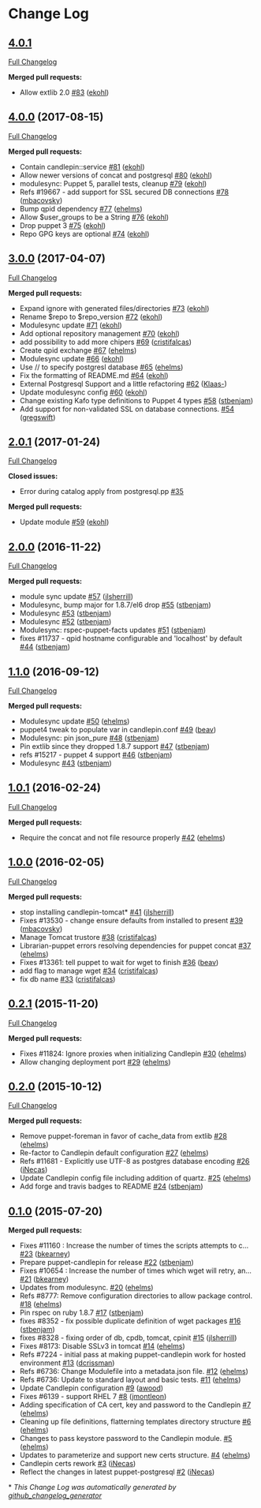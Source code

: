 # Change Log

## [4.0.1](https://github.com/theforeman/puppet-candlepin/tree/4.0.1)

[Full Changelog](https://github.com/theforeman/puppet-candlepin/compare/4.0.0...4.0.1)

**Merged pull requests:**

- Allow extlib 2.0 [\#83](https://github.com/theforeman/puppet-candlepin/pull/83) ([ekohl](https://github.com/ekohl))

## [4.0.0](https://github.com/theforeman/puppet-candlepin/tree/4.0.0) (2017-08-15)
[Full Changelog](https://github.com/theforeman/puppet-candlepin/compare/3.0.0...4.0.0)

**Merged pull requests:**

- Contain candlepin::service [\#81](https://github.com/theforeman/puppet-candlepin/pull/81) ([ekohl](https://github.com/ekohl))
- Allow newer versions of concat and postgresql [\#80](https://github.com/theforeman/puppet-candlepin/pull/80) ([ekohl](https://github.com/ekohl))
- modulesync: Puppet 5, parallel tests, cleanup [\#79](https://github.com/theforeman/puppet-candlepin/pull/79) ([ekohl](https://github.com/ekohl))
- Refs \#19667 - add support for SSL secured DB connections [\#78](https://github.com/theforeman/puppet-candlepin/pull/78) ([mbacovsky](https://github.com/mbacovsky))
- Bump qpid dependency [\#77](https://github.com/theforeman/puppet-candlepin/pull/77) ([ehelms](https://github.com/ehelms))
- Allow $user\_groups to be a String [\#76](https://github.com/theforeman/puppet-candlepin/pull/76) ([ekohl](https://github.com/ekohl))
- Drop puppet 3 [\#75](https://github.com/theforeman/puppet-candlepin/pull/75) ([ekohl](https://github.com/ekohl))
- Repo GPG keys are optional [\#74](https://github.com/theforeman/puppet-candlepin/pull/74) ([ekohl](https://github.com/ekohl))

## [3.0.0](https://github.com/theforeman/puppet-candlepin/tree/3.0.0) (2017-04-07)
[Full Changelog](https://github.com/theforeman/puppet-candlepin/compare/2.0.1...3.0.0)

**Merged pull requests:**

- Expand ignore with generated files/directories [\#73](https://github.com/theforeman/puppet-candlepin/pull/73) ([ekohl](https://github.com/ekohl))
- Rename $repo to $repo\_version [\#72](https://github.com/theforeman/puppet-candlepin/pull/72) ([ekohl](https://github.com/ekohl))
- Modulesync update [\#71](https://github.com/theforeman/puppet-candlepin/pull/71) ([ekohl](https://github.com/ekohl))
- Add optional repository management [\#70](https://github.com/theforeman/puppet-candlepin/pull/70) ([ekohl](https://github.com/ekohl))
- add possibility to add more chipers [\#69](https://github.com/theforeman/puppet-candlepin/pull/69) ([cristifalcas](https://github.com/cristifalcas))
- Create qpid exchange [\#67](https://github.com/theforeman/puppet-candlepin/pull/67) ([ehelms](https://github.com/ehelms))
- Modulesync update [\#66](https://github.com/theforeman/puppet-candlepin/pull/66) ([ekohl](https://github.com/ekohl))
- Use // to specify postgresl database [\#65](https://github.com/theforeman/puppet-candlepin/pull/65) ([ehelms](https://github.com/ehelms))
- Fix the formatting of README.md [\#64](https://github.com/theforeman/puppet-candlepin/pull/64) ([ekohl](https://github.com/ekohl))
- External Postgresql Support and a little refactoring [\#62](https://github.com/theforeman/puppet-candlepin/pull/62) ([Klaas-](https://github.com/Klaas-))
- Update modulesync config [\#60](https://github.com/theforeman/puppet-candlepin/pull/60) ([ekohl](https://github.com/ekohl))
- Change existing Kafo type definitions to Puppet 4 types [\#58](https://github.com/theforeman/puppet-candlepin/pull/58) ([stbenjam](https://github.com/stbenjam))
- Add support for non-validated SSL on database connections. [\#54](https://github.com/theforeman/puppet-candlepin/pull/54) ([gregswift](https://github.com/gregswift))

## [2.0.1](https://github.com/theforeman/puppet-candlepin/tree/2.0.1) (2017-01-24)
[Full Changelog](https://github.com/theforeman/puppet-candlepin/compare/2.0.0...2.0.1)

**Closed issues:**

- Error during catalog apply from postgresql.pp [\#35](https://github.com/theforeman/puppet-candlepin/issues/35)

**Merged pull requests:**

- Update module [\#59](https://github.com/theforeman/puppet-candlepin/pull/59) ([ekohl](https://github.com/ekohl))

## [2.0.0](https://github.com/theforeman/puppet-candlepin/tree/2.0.0) (2016-11-22)
[Full Changelog](https://github.com/theforeman/puppet-candlepin/compare/1.1.0...2.0.0)

**Merged pull requests:**

- module sync update [\#57](https://github.com/theforeman/puppet-candlepin/pull/57) ([jlsherrill](https://github.com/jlsherrill))
- Modulesync, bump major for 1.8.7/el6 drop [\#55](https://github.com/theforeman/puppet-candlepin/pull/55) ([stbenjam](https://github.com/stbenjam))
- Modulesync [\#53](https://github.com/theforeman/puppet-candlepin/pull/53) ([stbenjam](https://github.com/stbenjam))
- Modulesync [\#52](https://github.com/theforeman/puppet-candlepin/pull/52) ([stbenjam](https://github.com/stbenjam))
- Modulesync: rspec-puppet-facts updates [\#51](https://github.com/theforeman/puppet-candlepin/pull/51) ([stbenjam](https://github.com/stbenjam))
- fixes \#11737 - qpid hostname configurable and 'localhost' by default [\#44](https://github.com/theforeman/puppet-candlepin/pull/44) ([stbenjam](https://github.com/stbenjam))

## [1.1.0](https://github.com/theforeman/puppet-candlepin/tree/1.1.0) (2016-09-12)
[Full Changelog](https://github.com/theforeman/puppet-candlepin/compare/1.0.1...1.1.0)

**Merged pull requests:**

- Modulesync update [\#50](https://github.com/theforeman/puppet-candlepin/pull/50) ([ehelms](https://github.com/ehelms))
- puppet4 tweak to populate var in candlepin.conf [\#49](https://github.com/theforeman/puppet-candlepin/pull/49) ([beav](https://github.com/beav))
- Modulesync: pin json\_pure [\#48](https://github.com/theforeman/puppet-candlepin/pull/48) ([stbenjam](https://github.com/stbenjam))
- Pin extlib since they dropped 1.8.7 support [\#47](https://github.com/theforeman/puppet-candlepin/pull/47) ([stbenjam](https://github.com/stbenjam))
- refs \#15217 - puppet 4 support [\#46](https://github.com/theforeman/puppet-candlepin/pull/46) ([stbenjam](https://github.com/stbenjam))
- Modulesync [\#43](https://github.com/theforeman/puppet-candlepin/pull/43) ([stbenjam](https://github.com/stbenjam))

## [1.0.1](https://github.com/theforeman/puppet-candlepin/tree/1.0.1) (2016-02-24)
[Full Changelog](https://github.com/theforeman/puppet-candlepin/compare/1.0.0...1.0.1)

**Merged pull requests:**

- Require the concat and not file resource properly [\#42](https://github.com/theforeman/puppet-candlepin/pull/42) ([ehelms](https://github.com/ehelms))

## [1.0.0](https://github.com/theforeman/puppet-candlepin/tree/1.0.0) (2016-02-05)
[Full Changelog](https://github.com/theforeman/puppet-candlepin/compare/0.2.1...1.0.0)

**Merged pull requests:**

- stop installing candlepin-tomcat\* [\#41](https://github.com/theforeman/puppet-candlepin/pull/41) ([jlsherrill](https://github.com/jlsherrill))
- Fixes \#13530 - change ensure defaults from installed to present [\#39](https://github.com/theforeman/puppet-candlepin/pull/39) ([mbacovsky](https://github.com/mbacovsky))
- Manage Tomcat trustore [\#38](https://github.com/theforeman/puppet-candlepin/pull/38) ([cristifalcas](https://github.com/cristifalcas))
- Librarian-puppet errors resolving dependencies for puppet concat [\#37](https://github.com/theforeman/puppet-candlepin/pull/37) ([ehelms](https://github.com/ehelms))
- Fixes \#13361: tell puppet to wait for wget to finish [\#36](https://github.com/theforeman/puppet-candlepin/pull/36) ([beav](https://github.com/beav))
- add flag to manage wget [\#34](https://github.com/theforeman/puppet-candlepin/pull/34) ([cristifalcas](https://github.com/cristifalcas))
- fix db name [\#33](https://github.com/theforeman/puppet-candlepin/pull/33) ([cristifalcas](https://github.com/cristifalcas))

## [0.2.1](https://github.com/theforeman/puppet-candlepin/tree/0.2.1) (2015-11-20)
[Full Changelog](https://github.com/theforeman/puppet-candlepin/compare/0.2.0...0.2.1)

**Merged pull requests:**

- Fixes \#11824: Ignore proxies when initializing Candlepin [\#30](https://github.com/theforeman/puppet-candlepin/pull/30) ([ehelms](https://github.com/ehelms))
- Allow changing deployment port [\#29](https://github.com/theforeman/puppet-candlepin/pull/29) ([ehelms](https://github.com/ehelms))

## [0.2.0](https://github.com/theforeman/puppet-candlepin/tree/0.2.0) (2015-10-12)
[Full Changelog](https://github.com/theforeman/puppet-candlepin/compare/0.1.0...0.2.0)

**Merged pull requests:**

- Remove puppet-foreman in favor of cache\_data from extlib [\#28](https://github.com/theforeman/puppet-candlepin/pull/28) ([ehelms](https://github.com/ehelms))
- Re-factor to Candlepin default configuration [\#27](https://github.com/theforeman/puppet-candlepin/pull/27) ([ehelms](https://github.com/ehelms))
- Refs \#11681 - Explicitly use UTF-8 as postgres database encoding [\#26](https://github.com/theforeman/puppet-candlepin/pull/26) ([iNecas](https://github.com/iNecas))
- Update Candlepin config file including addition of quartz. [\#25](https://github.com/theforeman/puppet-candlepin/pull/25) ([ehelms](https://github.com/ehelms))
- Add forge and travis badges to README [\#24](https://github.com/theforeman/puppet-candlepin/pull/24) ([stbenjam](https://github.com/stbenjam))

## [0.1.0](https://github.com/theforeman/puppet-candlepin/tree/0.1.0) (2015-07-20)
**Merged pull requests:**

- Fixes \#11160 : Increase the number of times the scripts attempts to c… [\#23](https://github.com/theforeman/puppet-candlepin/pull/23) ([bkearney](https://github.com/bkearney))
- Prepare puppet-candlepin for release [\#22](https://github.com/theforeman/puppet-candlepin/pull/22) ([stbenjam](https://github.com/stbenjam))
- Fixes \#10654 : Increase the number of times which wget will retry, an… [\#21](https://github.com/theforeman/puppet-candlepin/pull/21) ([bkearney](https://github.com/bkearney))
- Updates from modulesync. [\#20](https://github.com/theforeman/puppet-candlepin/pull/20) ([ehelms](https://github.com/ehelms))
- Refs \#8777: Remove configuration directories to allow package control. [\#18](https://github.com/theforeman/puppet-candlepin/pull/18) ([ehelms](https://github.com/ehelms))
- Pin rspec on ruby 1.8.7 [\#17](https://github.com/theforeman/puppet-candlepin/pull/17) ([stbenjam](https://github.com/stbenjam))
- fixes \#8352 - fix possible duplicate definition of wget packages [\#16](https://github.com/theforeman/puppet-candlepin/pull/16) ([stbenjam](https://github.com/stbenjam))
- fixes \#8328 - fixing order of db, cpdb, tomcat, cpinit [\#15](https://github.com/theforeman/puppet-candlepin/pull/15) ([jlsherrill](https://github.com/jlsherrill))
- Fixes \#8173:  Disable SSLv3 in tomcat [\#14](https://github.com/theforeman/puppet-candlepin/pull/14) ([ehelms](https://github.com/ehelms))
- Refs \#7224 - initial pass at making puppet-candlepin work for hosted environment [\#13](https://github.com/theforeman/puppet-candlepin/pull/13) ([dcrissman](https://github.com/dcrissman))
- Refs \#6736: Change Modulefile into a metadata.json file. [\#12](https://github.com/theforeman/puppet-candlepin/pull/12) ([ehelms](https://github.com/ehelms))
- Refs \#6736: Update to standard layout and basic tests. [\#11](https://github.com/theforeman/puppet-candlepin/pull/11) ([ehelms](https://github.com/ehelms))
- Update Candlepin configuration [\#9](https://github.com/theforeman/puppet-candlepin/pull/9) ([awood](https://github.com/awood))
- Fixes \#6139 - support RHEL 7 [\#8](https://github.com/theforeman/puppet-candlepin/pull/8) ([jmontleon](https://github.com/jmontleon))
- Adding specification of CA cert, key and password to the Candlepin [\#7](https://github.com/theforeman/puppet-candlepin/pull/7) ([ehelms](https://github.com/ehelms))
- Cleaning up file definitions, flatterning templates directory structure [\#6](https://github.com/theforeman/puppet-candlepin/pull/6) ([ehelms](https://github.com/ehelms))
- Changes to pass keystore password to the Candlepin module. [\#5](https://github.com/theforeman/puppet-candlepin/pull/5) ([ehelms](https://github.com/ehelms))
- Updates to parameterize and support new certs structure. [\#4](https://github.com/theforeman/puppet-candlepin/pull/4) ([ehelms](https://github.com/ehelms))
- Candlepin certs rework [\#3](https://github.com/theforeman/puppet-candlepin/pull/3) ([iNecas](https://github.com/iNecas))
- Reflect the changes in latest puppet-postgresql [\#2](https://github.com/theforeman/puppet-candlepin/pull/2) ([iNecas](https://github.com/iNecas))



\* *This Change Log was automatically generated by [github_changelog_generator](https://github.com/skywinder/Github-Changelog-Generator)*
